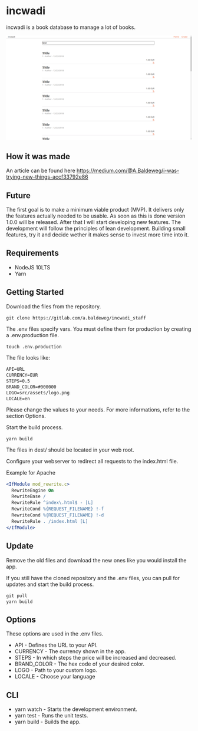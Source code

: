 # incwadi

incwadi is a book database to manage a lot of books.

![incwadi](screenshot.png)

## How it was made

An article can be found here https://medium.com/@A.Baldeweg/i-was-trying-new-things-accf33792e86

## Future

The first goal is to make a minimum viable product (MVP). It delivers only the features actually needed to be usable. As soon as this is done version 1.0.0 will be released. After that I will start developing new features. The development will follow the principles of lean development. Building small features, try it and decide wether it makes sense to invest more time into it.

## Requirements

- NodeJS 10LTS
- Yarn

## Getting Started

Download the files from the repository.

```shell
git clone https://gitlab.com/a.baldeweg/incwadi_staff
```

The .env files specify vars. You must define them for production by creating a .env.production file.

```shell
touch .env.production
```

The file looks like:

```shell
API=URL
CURRENCY=EUR
STEPS=0.5
BRAND_COLOR=#000000
LOGO=src/assets/logo.png
LOCALE=en
```

Please change the values to your needs. For more informations, refer to the section Options.

Start the build process.

```shell
yarn build
```

The files in dest/ should be located in your web root.

Configure your webserver to redirect all requests to the index.html file.

Example for Apache

```apache
<IfModule mod_rewrite.c>
  RewriteEngine On
  RewriteBase /
  RewriteRule ^index\.html$ - [L]
  RewriteCond %{REQUEST_FILENAME} !-f
  RewriteCond %{REQUEST_FILENAME} !-d
  RewriteRule . /index.html [L]
</IfModule>
```

## Update

Remove the old files and download the new ones like you would install the app.

If you still have the cloned repository and the .env files, you can pull for updates and start the build process.

```shell
git pull
yarn build
```

## Options

These options are used in the .env files.

- API - Defines the URL to your API.
- CURRENCY - The currency shown in the app.
- STEPS - In which steps the price will be increased and decreased.
- BRAND_COLOR - The hex code of your desired color.
- LOGO - Path to your custom logo.
- LOCALE - Choose your language

## CLI

- yarn watch - Starts the development environment.
- yarn test - Runs the unit tests.
- yarn build - Builds the app.
